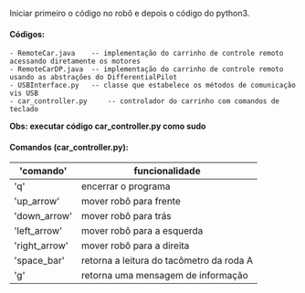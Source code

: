 Iniciar primeiro o código no robô e depois o código do python3.

#### Códigos:
    - RemoteCar.java 	-- implementação do carrinho de controle remoto acessando diretamente os motores
    - RemoteCarDP.java 	-- implementação do carrinho de controle remoto usando as abstrações do DifferentialPilot
    - USBInterface.py	-- classe que estabelece os métodos de comunicação vis USB
    - car_controller.py 	-- controlador do carrinho com comandos de teclado

__Obs: executar código car_controller.py como sudo__

#### Comandos (car_controller.py):
| 'comando'		| funcionalidade						   |	
|---------------|------------------------------------------|
| 'q'           | encerrar o programa                      |
| 'up_arrow'    | mover robô para frente                   |
| 'down_arrow'  | mover robô para trás                     |
| 'left_arrow'  | mover robô para a esquerda               |
| 'right_arrow' | mover robô para a direita                |
| 'space_bar'   | retorna a leitura do tacômetro da roda A |
| 'g'           | retorna uma mensagem de informação       |
